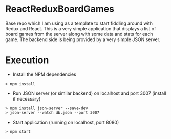 # ReactReduxBoardGames

Base repo which I am using as a template to start fiddling around with Redux and React. This is a very simple application that displays a list of board games from the server along with some data and stats for each game. The backend side is being provided by a very simple JSON server.

# Execution
- Install the NPM dependencies
```
> npm install
```
- Run JSON server (or similar backend) on localhost and port 3007 (install if necessary)
```
> npm install json-server --save-dev
> json-server --watch db.json --port 3007
```
- Start application (running on localhost, port 8080)
```
> npm start
```
